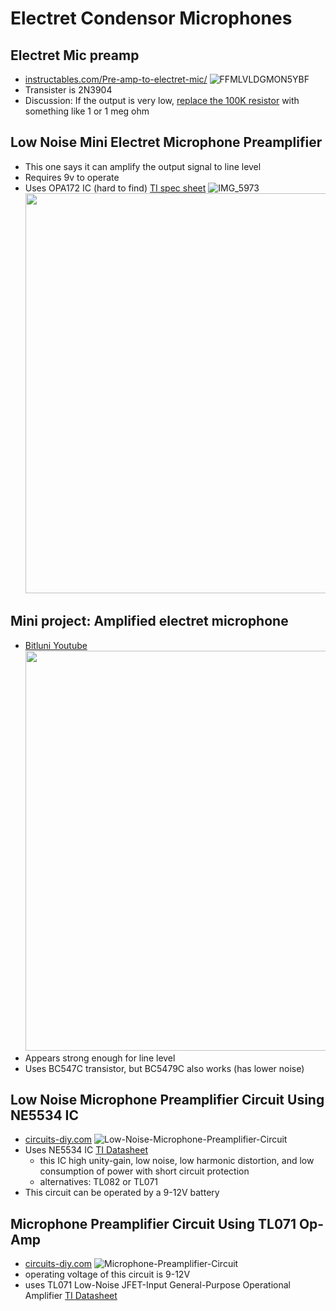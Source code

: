 # Electret Condensor Microphones

## Electret Mic preamp

* [instructables.com/Pre-amp-to-electret-mic/](https://www.instructables.com/Pre-amp-to-electret-mic/)
  ![FFMLVLDGMON5YBF](https://user-images.githubusercontent.com/638189/97815407-c5bc8480-1c5b-11eb-9095-5810aa7195b1.png)
* Transister is 2N3904
* Discussion: If the output is very low, [replace the 100K resistor](https://www.diyaudio.com/forums/analog-line-level/279174-transistor-mic-preamp.html) with something like 1 or 1 meg ohm

## Low Noise Mini Electret Microphone Preamplifier

* This one says it can amplify the output signal to line level
* Requires 9v to operate
* Uses OPA172 IC (hard to find) [TI spec sheet](https://www.ti.com/lit/ds/symlink/opa172.pdf)
  ![IMG_5973](https://user-images.githubusercontent.com/638189/97815677-db32ae00-1c5d-11eb-868f-7f9e28db2b94.jpg)
  <img src="https://user-images.githubusercontent.com/638189/97815678-dbcb4480-1c5d-11eb-8646-d04d0384173d.jpg" width="640" />

## Mini project: Amplified electret microphone

* [Bitluni Youtube](https://www.youtube.com/watch?v=SToBPCajwc0)
  <img src="https://user-images.githubusercontent.com/638189/97826746-6dec4080-1c90-11eb-9677-a4702aa592fe.png" width="640" />
* Appears strong enough for line level
* Uses BC547C transistor, but BC5479C also works (has lower noise)

## Low Noise Microphone Preamplifier Circuit Using NE5534 IC
* [circuits-diy.com](https://circuits-diy.com/low-noise-microphone-preamplifier-circuit-using-ne5534-ic/)
  ![Low-Noise-Microphone-Preamplifier-Circuit](https://user-images.githubusercontent.com/638189/98065206-17167080-1e22-11eb-819e-501d27b6cd38.png)
* Uses NE5534 IC [TI Datasheet](https://www.ti.com/lit/ds/slos070d/slos070d.pdf)
  * this IC high unity-gain, low noise, low harmonic distortion, and low consumption of power with short circuit protection
  * alternatives: TL082 or TL071
* This circuit can be operated by a 9-12V battery

## Microphone Preamplifier Circuit Using TL071 Op-Amp
* [circuits-diy.com](https://circuits-diy.com/microphone-preamplifier-circuit-using-tl071-op-amp/)
  ![Microphone-Preamplifier-Circuit](https://user-images.githubusercontent.com/638189/98065883-7de85980-1e23-11eb-9aa2-a8443c3eb407.png)
* operating voltage of this circuit is 9-12V
* uses TL071 Low-Noise JFET-Input General-Purpose Operational Amplifier [TI Datasheet](https://www.ti.com/lit/ds/symlink/tl071.pdf)
